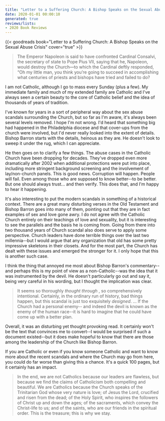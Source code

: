```yaml
---
title: "Letter to a Suffering Church: A Bishop Speaks on the Sexual Abuse Crisis"
date: 2020-01-01 00:00:10
generated: true
reviews/lists:
- 2020 Book Reviews
---
```

{{< goodreads book="Letter to a Suffering Church: A Bishop Speaks on the Sexual Abuse Crisis" cover="true" >}}

> The Emperor Napoleon is said to have confronted Cardinal Consalvi, the secretary of state to Pope Pius VII, saying that he, Napoleon, would destroy the Church—to which the Cardinal deftly responded, “Oh my little man, you think you’re going to succeed in accomplishing what centuries of priests and bishops have tried and failed to do?

I am not Catholic, although I go to mass every Sunday (plus a few). My immediate family and much of my extended family are Catholic and I've always seen a certain beauty to the core of Catholic belief and the idea of thousands of years of tradition.  

<!--more-->

I've known for years in a sort of peripheral way about the sex abuse scandals surrounding the Church, but so far as I'm aware, it's always been several levels removed. I hope I'm not wrong. I'd heard that something big had happened in the Philadelphia diocese and that cover-ups from the church were involved, but I'd never really looked into the extent of details. Bishop Barron starts with the details, heinous as they are. He doesn't look to sweep it under the rug, which I can appreciate.  

He then goes on to clarify a few things. The abuse cases in the Catholic Church have been dropping for decades. They've dropped even more dramatically after 2002 when additional protections were put into place, including more stringent background screening and the involvement of lay/non-church panels. This is good news. Corruption will happen. People will fail. Even among those who are supposed to know better--to be better. But one should always trust... and then verify. This does that, and I'm happy to hear it happening.  

It's also interesting to put the modern scandals in something of a historical context. There are a great many disturbing verses in the Old Testament and Bishop Barron goes into many of them, pointing out that they are in fact examples of sex and love gone awry. I do not agree with the Catholic Church entirely on their teachings of love and sexuality, but it is interesting to see the parallels and the basis he is coming from. Going from there into two thousand years of Church scandal also does serve to apply some perspective. Church leaders have done terrible things over the last two millennia--but I would argue that any organization that old has some pretty impressive skeletons in their closets. And for the most part, the Church has dealt with these issues and emerged the stronger for it. I only hope that this is another such case.  

I think the thing that annoyed me most about Bishop Barron's commentary--and perhaps this is my point of view as a non-Catholic--was the idea that it was instrumented by the devil. He doesn't particularly go out and say it, being very careful in his wording, but I thought the implication was clear.  

> It seems so thoroughly _thought through_ , so comprehensively intentional. Certainly, in the ordinary run of history, bad things happen, but this scandal is just too exquisitely _designed_. ... If the Church had a personal enemy-- and indeed the devil is known as the enemy of the human race--it is hard to imagine that he could have come up with a better plan.

Overall, it was an disturbing yet thought provoking read. It certainly won't be the text that convinces me to convert--I would be surprised if such a document existed--but it does make hopeful to know that there are those among the leadership of the Church like Bishop Barron.  

If you are Catholic or even if you know someone Catholic and want to know more about the recent scandals and where the Church may go from here, you could do far worse than giving this a chance. It's a quick 100 pages, but it certainly has an impact.  

> In the end, we are not Catholics because our leaders are flawless, but because we find the claims of Catholicism both compelling and beautiful. We are Catholics because the Church speaks of the Trinitarian God whose very nature is love; of Jesus the Lord, crucified and risen from the dead; of the Holy Spirit, who inspires the followers of Christ up and down the ages; of the sacraments, which convey the Christ-life to us; and of the saints, who are our friends in the spiritual order. This is the treasure; this is why we stay.


